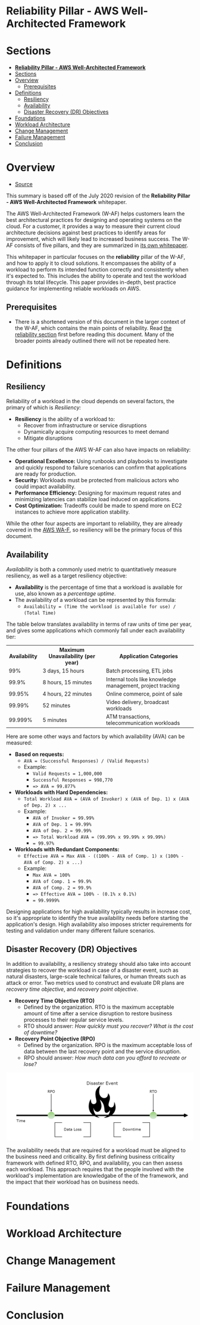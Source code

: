 # **Reliability Pillar - AWS Well-Architected Framework**

# Sections
- [**Reliability Pillar - AWS Well-Architected Framework**](#reliability-pillar---aws-well-architected-framework)
- [Sections](#sections)
- [Overview](#overview)
  - [Prerequisites](#prerequisites)
- [Definitions](#definitions)
  - [Resiliency](#resiliency)
  - [Availability](#availability)
  - [Disaster Recovery (DR) Objectives](#disaster-recovery-dr-objectives)
- [Foundations](#foundations)
- [Workload Architecture](#workload-architecture)
- [Change Management](#change-management)
- [Failure Management](#failure-management)
- [Conclusion](#conclusion)

# Overview
- [Source](https://docs.aws.amazon.com/wellarchitected/latest/reliability-pillar/welcome.html)

This summary is based off of the July 2020 revision of the **Reliability Pillar - AWS Well-Architected Framework** whitepaper.

The AWS Well-Architected Framework (W-AF) helps customers learn the best architectural practices for designing and operating systems on the cloud. For a customer, it provides a way to measure their current cloud architecture decisions against best practices to identify areas for improvement, which will likely lead to increased business success. The W-AF consists of five pillars, and they are summarized in [its own whitepaper](./well-architected-framework.md).

This whitepaper in particular focuses on the **reliability** pillar of the W-AF, and how to apply it to cloud solutions. It encompasses the ability of a workload to perform its intended function correctly and consistently when it's expected to. This includes the ability to operate and test the workload through its total lifecycle. This paper provides in-depth, best practice guidance for implementing reliable workloads on AWS.

## Prerequisites
- There is a shortened version of this document in the larger context of the W-AF, which contains the main points of reliability. Read [the reliability section](./well-architected-framework.md#the-five-pillars-reliability) first before reading this document. Many of the broader points already outlined there will not be repeated here.

# Definitions

## Resiliency
Reliability of a workload in the cloud depends on several factors, the primary of which is *Resiliency:*
- **Resiliency** is the ability of a workload to:
  - Recover from infrastructure or service disruptions
  - Dynamically acquire computing resources to meet demand
  - Mitigate disruptions

The other four pillars of the AWS W-AF can also have impacts on reliability:
- **Operational Excellence:** Using runbooks and playbooks to investigate and quickly respond to failure scenarios can confirm that applications are ready for production.
- **Security:** Workloads must be protected from malicious actors who could impact availability.
- **Performance Efficiency:** Designing for maximum request rates and minimizing latencies can stabilize load induced on applications.
- **Cost Optimization:** Tradeoffs could be made to spend more on EC2 instances to achieve more application stability.

While the other four aspects are important to reliability, they are already covered in the [AWS WA-F](./well-architected-framework.md), so resiliency will be the primary focus of this document.

## Availability
*Availability* is both a commonly used metric to quantitatively measure resiliency, as well as a target resiliency objective:
- **Availability** is the percentage of time that a workload is available for use, also known as a *percentage uptime*.
- The availability of a workload can be represented by this formula:
  - `Availability = (Time the workload is available for use) / (Total Time)`

The table below translates availability in terms of raw units of time per year, and gives some applications which commonly fall under each availability tier:

<html>
<table>
  <tr>
    <th width="80">Availability</th>
    <th width="300">Maximum Unavailability (per year)</th>
    <th width="460">Application Categories</th>
  </tr>
  <tr>
    <td>99%</td>
    <td>3 days, 15 hours</td>
    <td>Batch processing, ETL jobs</td>
  </tr>
  <tr>
    <td>99.9%</td>
    <td>8 hours, 15 minutes</td>
    <td>Internal tools like knowledge management, project tracking</td>
  </tr>
  <tr>
    <td>99.95%</td>
    <td>4 hours, 22 minutes</td>
    <td>Online commerce, point of sale</td>
  </tr>
  <tr>
    <td>99.99%</td>
    <td>52 minutes</td>
    <td>Video delivery, broadcast workloads</td>
  </tr>
  <tr>
    <td>99.999%</td>
    <td>5 minutes</td>
    <td>ATM transactions, telecommunication workloads</td>
  </tr>
</table>
</html>

Here are some other ways and factors by which availability (AVA) can be measured:
- **Based on requests:**
  - `AVA = (Successful Responses) / (Valid Requests)`
  - Example:
    - `Valid Requests = 1,000,000`
    - `Successful Responses = 998,770`
    - `=> AVA = 99.877%`
- **Workloads with Hard Dependencies:**
  - `Total Workload AVA = (AVA of Invoker) x (AVA of Dep. 1) x (AVA of Dep. 2) x ...`
  - Example:
    - `AVA of Invoker = 99.99%`
    - `AVA of Dep. 1 = 99.99%`
    - `AVA of Dep. 2 = 99.99%`
    - `=> Total Workload AVA = (99.99% x 99.99% x 99.99%)`
    - `= 99.97%`
- **Workloads with Redundant Components:**
  - `Effective AVA = Max AVA - ((100% - AVA of Comp. 1) x (100% - AVA of Comp. 2) x ...)`
  - Example: 
    - `Max AVA = 100%`
    - `AVA of Comp. 1 = 99.9%`
    - `AVA of Comp. 2 = 99.9%`
    - `=> Effective AVA = 100% - (0.1% x 0.1%)`
    - `= 99.9999%`

Designing applications for high availability typically results in increase cost, so it's appropriate to identify the true availability needs before starting the application's design. High availability also imposes stricter requirements for testing and validation under many different failure scenarios.

## Disaster Recovery (DR) Objectives
In addition to availability, a resiliency strategy should also take into account strategies to recover the workload in case of a disaster event, such as natural disasters, large-scale technical failures, or human threats such as attack or error. Two metrics used to construct and evaluate DR plans are *recovery time objective*, and *recovery point objective*.
- **Recovery Time Objective (RTO)**
  - Defined by the organization. RTO is the maximum acceptable amount of time after a service disruption to restore business processes to their regular service levels.
  - RTO should answer: *How quickly must you recover? What is the cost of downtime?*
- **Recovery Point Objective (RPO)**
  - Defined by the organization. RPO is the maximum acceptable loss of data between the last recovery point and the service disruption.
  - RPO should answer: *How much data can you afford to recreate or lose?*

![DR](../Diagrams/DR.png)

The availability needs that are required for a workload must be aligned to the business need and criticality. By first defining business criticality framework with defined RTO, RPO, and availability, you can then assess each workload. This approach requires that the people involved with the workload's implementation are knowledgabe of the of the framework, and the impact that their workload has on business needs.

# Foundations
 
# Workload Architecture

# Change Management

# Failure Management

# Conclusion